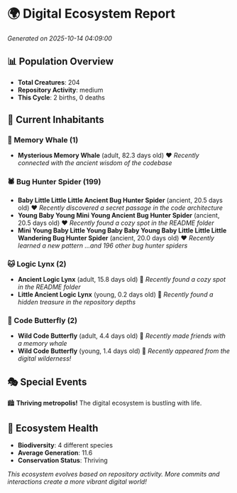 # 🌍 Digital Ecosystem Report
*Generated on 2025-10-14 04:09:00*

## 📊 Population Overview
- **Total Creatures**: 204
- **Repository Activity**: medium
- **This Cycle**: 2 births, 0 deaths

## 👥 Current Inhabitants

### 🐋 Memory Whale (1)
- **Mysterious Memory Whale** (adult, 82.3 days old) ❤️
  *Recently connected with the ancient wisdom of the codebase*

### 🕷️ Bug Hunter Spider (199)
- **Baby Little Little Little Ancient Bug Hunter Spider** (ancient, 20.5 days old) ❤️
  *Recently discovered a secret passage in the code architecture*
- **Young Baby Young Mini Young Ancient Bug Hunter Spider** (ancient, 20.5 days old) ❤️
  *Recently found a cozy spot in the README folder*
- **Mini Young Baby Little Young Baby Baby Young Baby Little Little Little Wandering Bug Hunter Spider** (ancient, 20.0 days old) ❤️
  *Recently learned a new pattern*
  *...and 196 other bug hunter spiders*

### 🐱 Logic Lynx (2)
- **Ancient Logic Lynx** (adult, 15.8 days old) 💚
  *Recently found a cozy spot in the README folder*
- **Little Ancient Logic Lynx** (young, 0.2 days old) 💚
  *Recently found a hidden treasure in the repository depths*

### 🦋 Code Butterfly (2)
- **Wild Code Butterfly** (adult, 4.4 days old) 💚
  *Recently made friends with a memory whale*
- **Wild Code Butterfly** (young, 1.4 days old) 💚
  *Recently appeared from the digital wilderness!*

## 🎭 Special Events

🏙️ **Thriving metropolis!** The digital ecosystem is bustling with life.

## 🔬 Ecosystem Health
- **Biodiversity**: 4 different species
- **Average Generation**: 11.6
- **Conservation Status**: Thriving

*This ecosystem evolves based on repository activity. More commits and interactions create a more vibrant digital world!*